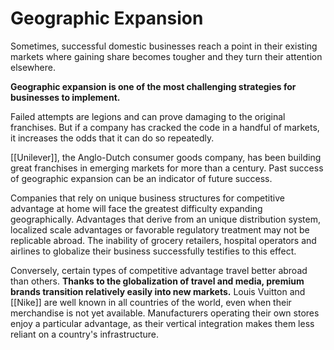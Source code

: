 # Geographic Expansion
Sometimes, successful domestic businesses reach a point in their existing markets where gaining share becomes tougher and they turn their attention elsewhere.

**Geographic expansion is one of the most challenging strategies for businesses to implement.**

Failed attempts are legions and can prove damaging to the original franchises. But if a company has cracked the code in a handful of markets, it increases the odds that it can do so repeatedly.

[[Unilever]], the Anglo-Dutch consumer goods company, has been building great franchises in emerging markets for more than a century. Past success of geographic expansion can be an indicator of future success.

Companies that rely on unique business structures for competitive advantage at home will face the greatest difficulty expanding geographically. Advantages that derive from an unique distribution system, localized scale advantages or favorable regulatory treatment may not be replicable abroad. The inability of grocery retailers, hospital operators and airlines to globalize their business successfully testifies to this effect.

Conversely, certain types of competitive advantage travel better abroad than others. **Thanks to the globalization of travel and media, premium brands transition relatively easily into new markets.**  Louis Vuitton and [[Nike]] are well known in all countries  of the world, even when their merchandise is not yet available. Manufacturers operating their own stores enjoy a particular advantage, as their vertical integration makes them less reliant on a country's infrastructure.